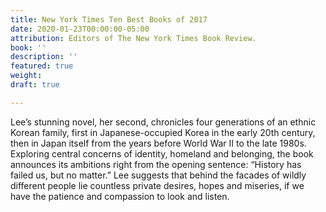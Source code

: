 ```yaml
---
title: New York Times Ten Best Books of 2017
date: 2020-01-23T00:00:00-05:00
attribution: Editors of The New York Times Book Review.
book: ''
description: ''
featured: true
weight: 
draft: true

---
```

Lee’s stunning novel, her second, chronicles four generations of an ethnic Korean family, first in Japanese-occupied Korea in the early 20th century, then in Japan itself from the years before World War II to the late 1980s. Exploring central concerns of identity, homeland and belonging, the book announces its ambitions right from the opening sentence: “History has failed us, but no matter.” Lee suggests that behind the facades of wildly different people lie countless private desires, hopes and miseries, if we have the patience and compassion to look and listen.